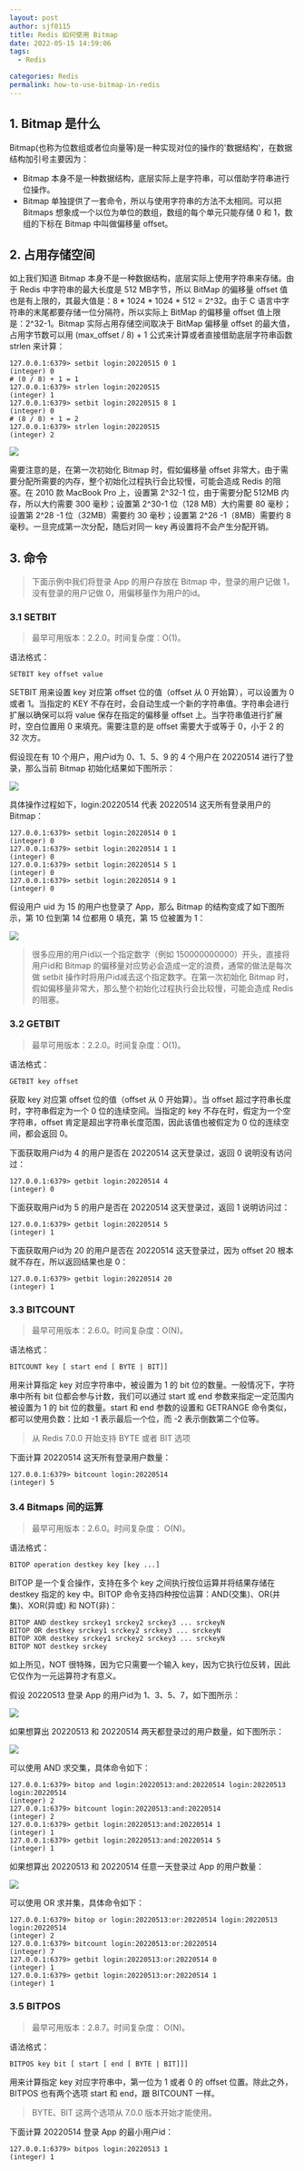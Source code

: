 ```yaml
---
layout: post
author: sjf0115
title: Redis 如何使用 Bitmap
date: 2022-05-15 14:59:06
tags:
  - Redis

categories: Redis
permalink: how-to-use-bitmap-in-redis
---
```


## 1. Bitmap 是什么

Bitmap(也称为位数组或者位向量等)是一种实现对位的操作的'数据结构'，在数据结构加引号主要因为：
- Bitmap 本身不是一种数据结构，底层实际上是字符串，可以借助字符串进行位操作。
- Bitmap 单独提供了一套命令，所以与使用字符串的方法不太相同。可以把 Bitmaps 想象成一个以位为单位的数组，数组的每个单元只能存储 0 和 1，数组的下标在 Bitmap 中叫做偏移量 offset。

## 2. 占用存储空间

如上我们知道 Bitmap 本身不是一种数据结构，底层实际上使用字符串来存储。由于 Redis 中字符串的最大长度是 512 MB字节，所以 BitMap 的偏移量 offset 值也是有上限的，其最大值是：8 * 1024 * 1024 * 512 = 2^32。由于 C 语言中字符串的末尾都要存储一位分隔符，所以实际上 BitMap 的偏移量 offset 值上限是：2^32-1。Bitmap 实际占用存储空间取决于 BitMap 偏移量 offset 的最大值，占用字节数可以用 (max_offset / 8) + 1 公式来计算或者直接借助底层字符串函数 strlen 来计算：
```
127.0.0.1:6379> setbit login:20220515 0 1
(integer) 0
# (0 / 8) + 1 = 1
127.0.0.1:6379> strlen login:20220515
(integer) 1
127.0.0.1:6379> setbit login:20220515 8 1
(integer) 0
# (8 / 8) + 1 = 2
127.0.0.1:6379> strlen login:20220515
(integer) 2
```

![](https://github.com/sjf0115/ImageBucket/blob/main/Redis/how-to-use-bitmap-in-redis-1.png?raw=true)

需要注意的是，在第一次初始化 Bitmap 时，假如偏移量 offset 非常大，由于需要分配所需要的内存，整个初始化过程执行会比较慢，可能会造成 Redis 的阻塞。在 2010 款 MacBook Pro 上，设置第 2^32-1 位，由于需要分配 512MB 内存，所以大约需要 300 毫秒；设置第 2^30-1 位（128 MB）大约需要 80 毫秒；设置第 2^28 -1 位（32MB）需要约 30 毫秒；设置第 2^26 -1（8MB）需要约 8 毫秒。一旦完成第一次分配，随后对同一 key 再设置将不会产生分配开销。

## 3. 命令

> 下面示例中我们将登录 App 的用户存放在 Bitmap 中，登录的用户记做 1，没有登录的用户记做 0，用偏移量作为用户的id。

### 3.1 SETBIT

> 最早可用版本：2.2.0。时间复杂度：O(1)。

语法格式：
```
SETBIT key offset value
```

SETBIT 用来设置 key 对应第 offset 位的值（offset 从 0 开始算），可以设置为 0 或者 1。当指定的 KEY 不存在时，会自动生成一个新的字符串值。字符串会进行扩展以确保可以将 value 保存在指定的偏移量 offset 上。当字符串值进行扩展时，空白位置用 0 来填充。需要注意的是 offset 需要大于或等于 0，小于 2 的 32 次方。

假设现在有 10 个用户，用户id为 0、1、5、9 的 4 个用户在 20220514 进行了登录，那么当前 Bitmap 初始化结果如下图所示：

![](https://github.com/sjf0115/ImageBucket/blob/main/Redis/how-to-use-bitmap-in-redis-2.png?raw=true)

具体操作过程如下，login:20220514 代表 20220514 这天所有登录用户的 Bitmap：
```
127.0.0.1:6379> setbit login:20220514 0 1
(integer) 0
127.0.0.1:6379> setbit login:20220514 1 1
(integer) 0
127.0.0.1:6379> setbit login:20220514 5 1
(integer) 0
127.0.0.1:6379> setbit login:20220514 9 1
(integer) 0
```
假设用户 uid 为 15 的用户也登录了 App，那么 Bitmap 的结构变成了如下图所示，第 10 位到第 14 位都用 0 填充，第 15 位被置为 1：

![](https://github.com/sjf0115/ImageBucket/blob/main/Redis/how-to-use-bitmap-in-redis-3.png?raw=true)

> 很多应用的用户id以一个指定数字（例如 150000000000）开头，直接将用户id和 Bitmap 的偏移量对应势必会造成一定的浪费，通常的做法是每次做 setbit 操作时将用户id减去这个指定数字。在第一次初始化 Bitmap 时，假如偏移量非常大，那么整个初始化过程执行会比较慢，可能会造成 Redis 的阻塞。

### 3.2 GETBIT

> 最早可用版本：2.2.0。时间复杂度：O(1)。

语法格式：
```
GETBIT key offset
```
获取 key 对应第 offset 位的值（offset 从 0 开始算）。当 offset 超过字符串长度时，字符串假定为一个 0 位的连续空间。当指定的 key 不存在时，假定为一个空字符串，offset 肯定是超出字符串长度范围，因此该值也被假定为 0 位的连续空间，都会返回 0。

下面获取用户id为 4 的用户是否在 20220514 这天登录过，返回 0 说明没有访问过：
```
127.0.0.1:6379> getbit login:20220514 4
(integer) 0
```
下面获取用户id为 5 的用户是否在 20220514 这天登录过，返回 1 说明访问过：
```
127.0.0.1:6379> getbit login:20220514 5
(integer) 1
```
下面获取用户id为 20 的用户是否在 20220514 这天登录过，因为 offset 20 根本就不存在，所以返回结果也是 0：
```
127.0.0.1:6379> getbit login:20220514 20
(integer) 1
```

### 3.3 BITCOUNT

> 最早可用版本：2.6.0。时间复杂度：O(N)。

语法格式：
```
BITCOUNT key [ start end [ BYTE | BIT]]
```
用来计算指定 key 对应字符串中，被设置为 1 的 bit 位的数量。一般情况下，字符串中所有 bit 位都会参与计数，我们可以通过 start 或 end 参数来指定一定范围内被设置为 1 的 bit 位的数量。start 和 end 参数的设置和 GETRANGE 命令类似，都可以使用负数：比如 -1 表示最后一个位，而 -2 表示倒数第二个位等。

> 从 Redis 7.0.0 开始支持 BYTE 或者 BIT 选项

下面计算 20220514 这天所有登录用户数量：
```
127.0.0.1:6379> bitcount login:20220514
(integer) 5
```

### 3.4 Bitmaps 间的运算

> 最早可用版本：2.6.0。时间复杂度： O(N)。

语法格式：
```
BITOP operation destkey key [key ...]
```
BITOP 是一个复合操作，支持在多个 key 之间执行按位运算并将结果存储在 destkey 指定的 key 中。BITOP 命令支持四种按位运算：AND(交集)、OR(并集)、XOR(异或) 和 NOT(非)：
```
BITOP AND destkey srckey1 srckey2 srckey3 ... srckeyN
BITOP OR destkey srckey1 srckey2 srckey3 ... srckeyN
BITOP XOR destkey srckey1 srckey2 srckey3 ... srckeyN
BITOP NOT destkey srckey
```
如上所见，NOT 很特殊，因为它只需要一个输入 key，因为它执行位反转，因此它仅作为一元运算符才有意义。

假设 20220513 登录 App 的用户id为 1、3、5、7，如下图所示：

![](https://github.com/sjf0115/ImageBucket/blob/main/Redis/how-to-use-bitmap-in-redis-4.png?raw=true)

如果想算出 20220513 和 20220514 两天都登录过的用户数量，如下图所示：

![](https://github.com/sjf0115/ImageBucket/blob/main/Redis/how-to-use-bitmap-in-redis-5.png?raw=true)

可以使用 AND 求交集，具体命令如下：
```
127.0.0.1:6379> bitop and login:20220513:and:20220514 login:20220513 login:20220514
(integer) 2
127.0.0.1:6379> bitcount login:20220513:and:20220514
(integer) 2
127.0.0.1:6379> getbit login:20220513:and:20220514 1
(integer) 1
127.0.0.1:6379> getbit login:20220513:and:20220514 5
(integer) 1
```
如果想算出 20220513 和 20220514 任意一天登录过 App 的用户数量：

![](https://github.com/sjf0115/ImageBucket/blob/main/Redis/how-to-use-bitmap-in-redis-6.png?raw=true)

可以使用 OR 求并集，具体命令如下：
```
127.0.0.1:6379> bitop or login:20220513:or:20220514 login:20220513 login:20220514
(integer) 2
127.0.0.1:6379> bitcount login:20220513:or:20220514
(integer) 7
127.0.0.1:6379> getbit login:20220513:or:20220514 0
(integer) 1
127.0.0.1:6379> getbit login:20220513:or:20220514 1
(integer) 1
```

### 3.5 BITPOS

> 最早可用版本：2.8.7。时间复杂度： O(N)。

语法格式：
```
BITPOS key bit [ start [ end [ BYTE | BIT]]]
```
用来计算指定 key 对应字符串中，第一位为 1 或者 0 的 offset 位置。除此之外，BITPOS 也有两个选项 start 和 end，跟 BITCOUNT 一样。

> BYTE、BIT 这两个选项从 7.0.0 版本开始才能使用。

下面计算 20220514 登录 App 的最小用户id：
```
127.0.0.1:6379> bitpos login:20220513 1
(integer) 1
```
